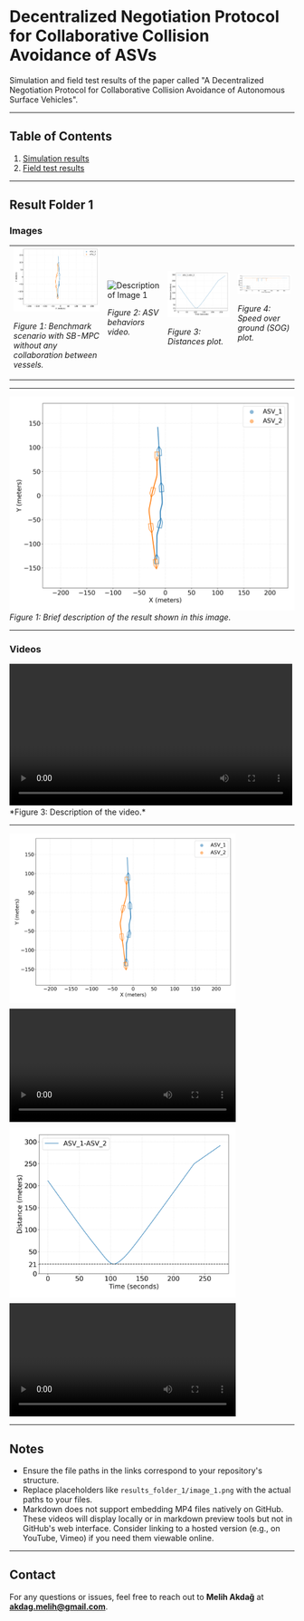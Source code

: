 # Decentralized Negotiation Protocol for Collaborative Collision Avoidance of ASVs
Simulation and field test results of the paper called "A Decentralized Negotiation Protocol for Collaborative Collision Avoidance of Autonomous Surface Vehicles".

---

## Table of Contents
1. [Simulation results](#01_simulation_results)
2. [Field test results](#02_field_test_results)

---

## Result Folder 1

### Images

<table>
  <tr>
    <td>
      <img src="01_simulation_results/Scenario01/01_Benchmark_SBMPC_without_collab/01/scenario_xy_coord.png" alt="Description of Image 1" width="400"/>
      <p><em>Figure 1: Benchmark scenario with SB-MPC without any collaboration between vessels.</em></p>
    </td>
    <td>
      <img src="01_simulation_results/Scenario01/01_Benchmark_SBMPC_without_collab/01/scenario_animation_xy_coord.mp4" alt="Description of Image 1" width="400"/>
      <p><em>Figure 2: ASV behaviors video.</em></p>
    </td>
    <td>
      <img src="01_simulation_results\Scenario01\01_Benchmark_SBMPC_without_collab\01\distances_plot.png" alt="Description of Image 2" width="400"/>
      <p><em>Figure 3: Distances plot.</em></p>
    </td>
    <td>
      <img src="01_simulation_results\Scenario01\01_Benchmark_SBMPC_without_collab\01\sogs.png" alt="Description of Image 2" width="400"/>
      <p><em>Figure 4: Speed over ground (SOG) plot.</em></p>
    </td>
  </tr>
</table>

---

![Description of Image 1](01_simulation_results/Scenario01/01_Benchmark_SBMPC_without_collab/01/scenario_xy_coord.png)
*Figure 1: Brief description of the result shown in this image.*

---

### Videos

<video controls width="500">
  <source src="01_simulation_results/Scenario01/01_Benchmark_SBMPC_without_collab/01/scenario_animation_xy_coord.mp4" type="video/mp4">  
  Your browser does not support the video tag.
</video>
*Figure 3: Description of the video.*

---

<div style="display: flex; flex-wrap: wrap; gap: 10px; align-items: center;">
  <!-- Image 1 -->
  <img src="01_simulation_results/Scenario01/01_Benchmark_SBMPC_without_collab/01/scenario_xy_coord.png" alt="Benchmark scenario with SB-MPC" width="400">
  
  <!-- Video 1 -->
  <video controls width="400">
    <source src="01_simulation_results/Scenario01/01_Benchmark_SBMPC_without_collab/01/scenario_animation_xy_coord.mp4" type="video/mp4">
    Your browser does not support the video tag.
  </video>
  
  <!-- Image 2 -->
  <img src="01_simulation_results/Scenario01/01_Benchmark_SBMPC_without_collab/01/distances_plot.png" alt="Distances plot" width="400">
  
  <!-- Video 2 -->
  <video controls width="400">
    <source src="01_simulation_results/Scenario01/01_Benchmark_SBMPC_without_collab/01/another_video.mp4" type="video/mp4">
    Your browser does not support the video tag.
  </video>
</div>

---

## Notes

- Ensure the file paths in the links correspond to your repository's structure.
- Replace placeholders like `results_folder_1/image_1.png` with the actual paths to your files.
- Markdown does not support embedding MP4 files natively on GitHub. These videos will display locally or in markdown preview tools but not in GitHub's web interface. Consider linking to a hosted version (e.g., on YouTube, Vimeo) if you need them viewable online.

---

## Contact

For any questions or issues, feel free to reach out to **Melih Akdağ** at **akdag.melih@gmail.com**.
